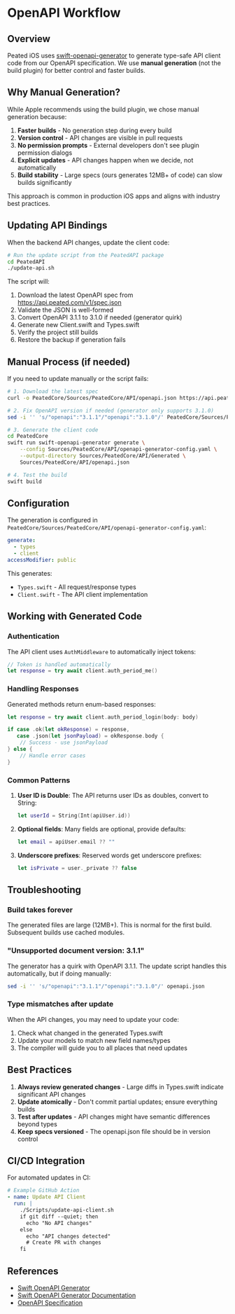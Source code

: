 # OpenAPI Workflow

## Overview

Peated iOS uses [swift-openapi-generator](https://github.com/apple/swift-openapi-generator) to generate type-safe API client code from our OpenAPI specification. We use **manual generation** (not the build plugin) for better control and faster builds.

## Why Manual Generation?

While Apple recommends using the build plugin, we chose manual generation because:

1. **Faster builds** - No generation step during every build
2. **Version control** - API changes are visible in pull requests
3. **No permission prompts** - External developers don't see plugin permission dialogs
4. **Explicit updates** - API changes happen when we decide, not automatically
5. **Build stability** - Large specs (ours generates 12MB+ of code) can slow builds significantly

This approach is common in production iOS apps and aligns with industry best practices.

## Updating API Bindings

When the backend API changes, update the client code:

```bash
# Run the update script from the PeatedAPI package
cd PeatedAPI
./update-api.sh
```

The script will:
1. Download the latest OpenAPI spec from https://api.peated.com/v1/spec.json
2. Validate the JSON is well-formed
3. Convert OpenAPI 3.1.1 to 3.1.0 if needed (generator quirk)
4. Generate new Client.swift and Types.swift
5. Verify the project still builds
6. Restore the backup if generation fails

## Manual Process (if needed)

If you need to update manually or the script fails:

```bash
# 1. Download the latest spec
curl -o PeatedCore/Sources/PeatedCore/API/openapi.json https://api.peated.com/v1/spec.json

# 2. Fix OpenAPI version if needed (generator only supports 3.1.0)
sed -i '' 's/"openapi":"3.1.1"/"openapi":"3.1.0"/' PeatedCore/Sources/PeatedCore/API/openapi.json

# 3. Generate the client code
cd PeatedCore
swift run swift-openapi-generator generate \
    --config Sources/PeatedCore/API/openapi-generator-config.yaml \
    --output-directory Sources/PeatedCore/API/Generated \
    Sources/PeatedCore/API/openapi.json

# 4. Test the build
swift build
```

## Configuration

The generation is configured in `PeatedCore/Sources/PeatedCore/API/openapi-generator-config.yaml`:

```yaml
generate:
  - types
  - client
accessModifier: public
```

This generates:
- `Types.swift` - All request/response types
- `Client.swift` - The API client implementation

## Working with Generated Code

### Authentication
The API client uses `AuthMiddleware` to automatically inject tokens:

```swift
// Token is handled automatically
let response = try await client.auth_period_me()
```

### Handling Responses
Generated methods return enum-based responses:

```swift
let response = try await client.auth_period_login(body: body)

if case .ok(let okResponse) = response,
   case .json(let jsonPayload) = okResponse.body {
    // Success - use jsonPayload
} else {
    // Handle error cases
}
```

### Common Patterns

1. **User ID is Double**: The API returns user IDs as doubles, convert to String:
   ```swift
   let userId = String(Int(apiUser.id))
   ```

2. **Optional fields**: Many fields are optional, provide defaults:
   ```swift
   let email = apiUser.email ?? ""
   ```

3. **Underscore prefixes**: Reserved words get underscore prefixes:
   ```swift
   let isPrivate = user._private ?? false
   ```

## Troubleshooting

### Build takes forever
The generated files are large (12MB+). This is normal for the first build. Subsequent builds use cached modules.

### "Unsupported document version: 3.1.1"
The generator has a quirk with OpenAPI 3.1.1. The update script handles this automatically, but if doing manually:
```bash
sed -i '' 's/"openapi":"3.1.1"/"openapi":"3.1.0"/' openapi.json
```

### Type mismatches after update
When the API changes, you may need to update your code:
1. Check what changed in the generated Types.swift
2. Update your models to match new field names/types
3. The compiler will guide you to all places that need updates

## Best Practices

1. **Always review generated changes** - Large diffs in Types.swift indicate significant API changes
2. **Update atomically** - Don't commit partial updates; ensure everything builds
3. **Test after updates** - API changes might have semantic differences beyond types
4. **Keep specs versioned** - The openapi.json file should be in version control

## CI/CD Integration

For automated updates in CI:

```yaml
# Example GitHub Action
- name: Update API Client
  run: |
    ./Scripts/update-api-client.sh
    if git diff --quiet; then
      echo "No API changes"
    else
      echo "API changes detected"
      # Create PR with changes
    fi
```

## References

- [Swift OpenAPI Generator](https://github.com/apple/swift-openapi-generator)
- [Swift OpenAPI Generator Documentation](https://swiftpackageindex.com/apple/swift-openapi-generator/documentation)
- [OpenAPI Specification](https://www.openapis.org/)